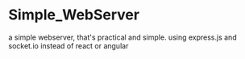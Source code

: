 # Simple_WebServer
a simple webserver, that's practical and simple. using express.js and socket.io instead of react or angular 
